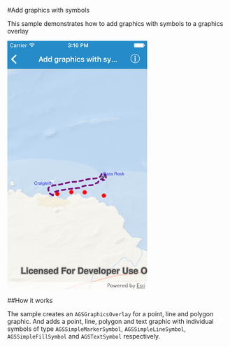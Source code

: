 #Add graphics with symbols

This sample demonstrates how to add graphics with symbols to a graphics overlay

![](image1.png)

##How it works

The sample creates an `AGSGraphicsOverlay` for a point, line and polygon graphic. And adds a point, line, polygon and text graphic with individual symbols of type `AGSSimpleMarkerSymbol`, `AGSSimpleLineSymbol`, `AGSSimpleFillSymbol` and `AGSTextSymbol` respectively.




